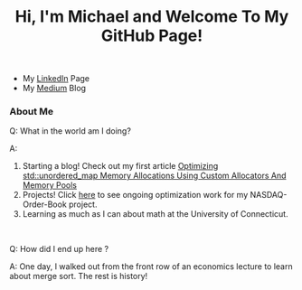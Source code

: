 <h1 align="center"> Hi, I'm Michael and Welcome To My GitHub Page! </h1>

<br>

<ul>
	<li>My <a href="https://www.linkedin.com/in/michael-franceski/">LinkedIn</a> Page</li>
	<li>My <a href="https://medium.com/@mfdev99">Medium</a> Blog</li>
</ul>


### About Me

<div> <!-- start about me block -->

  <div>
    <p>Q: What in the world am I doing?</p>
    <p>A: <ol>
	    <li>Starting a blog! Check out my first article <a href="https://medium.com/@mfdev99/optimizing-std-unordered-map-memory-allocations-using-custom-allocators-and-memory-pools-ee95486bd3eb">Optimizing std::unordered_map Memory Allocations Using Custom Allocators And Memory Pools</a></li>
	    <li>Projects! Click <a href="https://github.com/mfrandev/NASDAQ-Order-Book">here</a> to see ongoing optimization work for my NASDAQ-Order-Book project. 
	    <li>Learning as much as I can about math at the University of Connecticut.</li>
    </ol>
  </div>

  <br>

  <div>
    <p>Q: How did I end up here ?</p>
    <p>A: One day, I walked out from the front row of an economics lecture to learn about merge sort. The rest is history!</p>
  </div>
  
</div> <!-- end about me block -->
